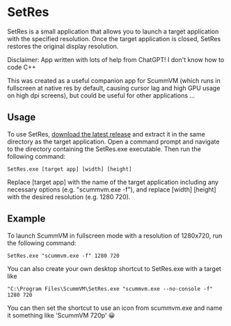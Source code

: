 # SetRes
SetRes is a small application that allows you to launch a target application with the specified resolution. Once the target application is closed, SetRes restores the original display resolution.

Disclaimer:  App written with lots of help from ChatGPT! I don't know how to code C++

This was created as a useful companion app for ScummVM (which runs in fullscreen at native res by default, causing cursor lag and high GPU usage on high dpi screens), but could be useful for other applications ... 

## Usage
To use SetRes, [download the latest release](https://github.com/AndyHazz/SetRes/releases) and extract it in the same directory as the target application. Open a command prompt and navigate to the directory containing the SetRes.exe executable. Then run the following command:

```SetRes.exe [target app] [width] [height]```

Replace [target app] with the name of the target application including any necessary options (e.g. "scummvm.exe -f"), and replace [width] [height] with the desired resolution (e.g. 1280 720).

## Example
To launch ScummVM in fullscreen mode with a resolution of 1280x720, run the following command:

```SetRes.exe "scummvm.exe -f" 1280 720```

You can also create your own desktop shortcut to SetRes.exe with a target like

```"C:\Program Files\ScummVM\SetRes.exe "scummvm.exe --no-console -f" 1280 720```

You can then set the shortcut to use an icon from scummvm.exe and name it something like 'ScummVM 720p' 😀

